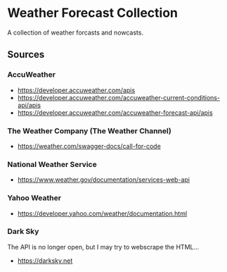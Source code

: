 # Weather Forecast Collection

A collection of weather forcasts and nowcasts.

## Sources

### AccuWeather

- https://developer.accuweather.com/apis
- https://developer.accuweather.com/accuweather-current-conditions-api/apis
- https://developer.accuweather.com/accuweather-forecast-api/apis

### The Weather Company (The Weather Channel)

- https://weather.com/swagger-docs/call-for-code

### National Weather Service

- https://www.weather.gov/documentation/services-web-api

### Yahoo Weather

- https://developer.yahoo.com/weather/documentation.html

### Dark Sky

The API is no longer open, but I may try to webscrape the HTML...

- https://darksky.net
